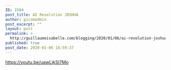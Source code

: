 ```yaml
---
ID: 1504
post_title: AI Revolution JOSHUA
author: gicomadmin
post_excerpt: ""
layout: post
permalink: >
  http://guillaumeisabelle.com/blogging/2020/01/06/ai-revolution-joshua/
published: true
post_date: 2020-01-06 16:59:37
---
```

<!-- wp:paragraph -->

https://youtu.be/uawLjkSI7Mo

<!-- /wp:paragraph -->

<!-- wp:paragraph -->



<!-- /wp:paragraph -->